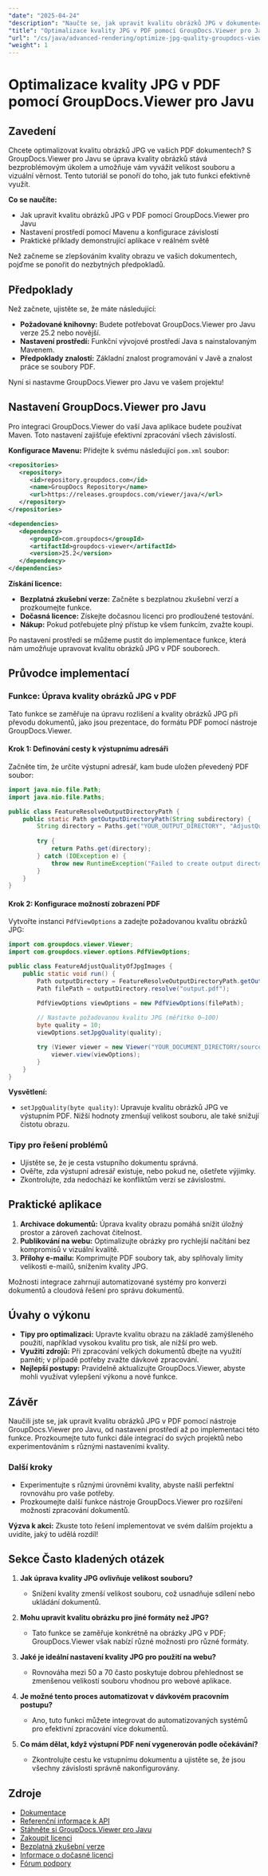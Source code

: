 ```yaml
---
"date": "2025-04-24"
"description": "Naučte se, jak upravit kvalitu obrázků JPG v dokumentech PDF pomocí nástroje GroupDocs.Viewer pro Javu. Snadno vyvažte velikost souboru a vizuální věrnost."
"title": "Optimalizace kvality JPG v PDF pomocí GroupDocs.Viewer pro Javu"
"url": "/cs/java/advanced-rendering/optimize-jpg-quality-groupdocs-viewer-java/"
"weight": 1
---
```


# Optimalizace kvality JPG v PDF pomocí GroupDocs.Viewer pro Javu

## Zavedení

Chcete optimalizovat kvalitu obrázků JPG ve vašich PDF dokumentech? S GroupDocs.Viewer pro Javu se úprava kvality obrázků stává bezproblémovým úkolem a umožňuje vám vyvážit velikost souboru a vizuální věrnost. Tento tutoriál se ponoří do toho, jak tuto funkci efektivně využít.

**Co se naučíte:**
- Jak upravit kvalitu obrázků JPG v PDF pomocí GroupDocs.Viewer pro Javu
- Nastavení prostředí pomocí Mavenu a konfigurace závislostí
- Praktické příklady demonstrující aplikace v reálném světě

Než začneme se zlepšováním kvality obrazu ve vašich dokumentech, pojďme se ponořit do nezbytných předpokladů.

## Předpoklady

Než začnete, ujistěte se, že máte následující:
- **Požadované knihovny:** Budete potřebovat GroupDocs.Viewer pro Javu verze 25.2 nebo novější.
- **Nastavení prostředí:** Funkční vývojové prostředí Java s nainstalovaným Mavenem.
- **Předpoklady znalostí:** Základní znalost programování v Javě a znalost práce se soubory PDF.

Nyní si nastavme GroupDocs.Viewer pro Javu ve vašem projektu!

## Nastavení GroupDocs.Viewer pro Javu

Pro integraci GroupDocs.Viewer do vaší Java aplikace budete používat Maven. Toto nastavení zajišťuje efektivní zpracování všech závislostí.

**Konfigurace Mavenu:**
Přidejte k svému následující `pom.xml` soubor:

```xml
<repositories>
   <repository>
      <id>repository.groupdocs.com</id>
      <name>GroupDocs Repository</name>
      <url>https://releases.groupdocs.com/viewer/java/</url>
   </repository>
</repositories>

<dependencies>
   <dependency>
      <groupId>com.groupdocs</groupId>
      <artifactId>groupdocs-viewer</artifactId>
      <version>25.2</version>
   </dependency>
</dependencies>
```

**Získání licence:**
- **Bezplatná zkušební verze:** Začněte s bezplatnou zkušební verzí a prozkoumejte funkce.
- **Dočasná licence:** Získejte dočasnou licenci pro prodloužené testování.
- **Nákup:** Pokud potřebujete plný přístup ke všem funkcím, zvažte koupi.

Po nastavení prostředí se můžeme pustit do implementace funkce, která nám umožňuje upravovat kvalitu obrázků JPG v PDF souborech.

## Průvodce implementací

### Funkce: Úprava kvality obrázků JPG v PDF

Tato funkce se zaměřuje na úpravu rozlišení a kvality obrázků JPG při převodu dokumentů, jako jsou prezentace, do formátu PDF pomocí nástroje GroupDocs.Viewer.

#### Krok 1: Definování cesty k výstupnímu adresáři

Začněte tím, že určíte výstupní adresář, kam bude uložen převedený PDF soubor:

```java
import java.nio.file.Path;
import java.nio.file.Paths;

public class FeatureResolveOutputDirectoryPath {
    public static Path getOutputDirectoryPath(String subdirectory) {
        String directory = Paths.get("YOUR_OUTPUT_DIRECTORY", "AdjustQualityOfJpgImages", subdirectory).toString();
        
        try {
            return Paths.get(directory);
        } catch (IOException e) {
            throw new RuntimeException("Failed to create output directory.", e);
        }
    }
}
```

#### Krok 2: Konfigurace možností zobrazení PDF

Vytvořte instanci `PdfViewOptions` a zadejte požadovanou kvalitu obrázků JPG:

```java
import com.groupdocs.viewer.Viewer;
import com.groupdocs.viewer.options.PdfViewOptions;

public class FeatureAdjustQualityOfJpgImages {
    public static void run() {
        Path outputDirectory = FeatureResolveOutputDirectoryPath.getOutputDirectoryPath("YOUR_DOCUMENT_DIRECTORY");
        Path filePath = outputDirectory.resolve("output.pdf");

        PdfViewOptions viewOptions = new PdfViewOptions(filePath);
        
        // Nastavte požadovanou kvalitu JPG (měřítko 0–100)
        byte quality = 10;
        viewOptions.setJpgQuality(quality);

        try (Viewer viewer = new Viewer("YOUR_DOCUMENT_DIRECTORY/source.pptx")) {
            viewer.view(viewOptions);
        }
    }
}
```

**Vysvětlení:**
- `setJpgQuality(byte quality)`: Upravuje kvalitu obrázků JPG ve výstupním PDF. Nižší hodnoty zmenšují velikost souboru, ale také snižují čistotu obrazu.

### Tipy pro řešení problémů

- Ujistěte se, že je cesta vstupního dokumentu správná.
- Ověřte, zda výstupní adresář existuje, nebo pokud ne, ošetřete výjimky.
- Zkontrolujte, zda nedochází ke konfliktům verzí se závislostmi.

## Praktické aplikace

1. **Archivace dokumentů:** Úprava kvality obrazu pomáhá snížit úložný prostor a zároveň zachovat čitelnost.
2. **Publikování na webu:** Optimalizujte obrázky pro rychlejší načítání bez kompromisů v vizuální kvalitě.
3. **Přílohy e-mailu:** Komprimujte PDF soubory tak, aby splňovaly limity velikosti e-mailů, snížením kvality JPG.

Možnosti integrace zahrnují automatizované systémy pro konverzi dokumentů a cloudová řešení pro správu dokumentů.

## Úvahy o výkonu

- **Tipy pro optimalizaci:** Upravte kvalitu obrazu na základě zamýšleného použití, například vysokou kvalitu pro tisk, ale nižší pro web.
- **Využití zdrojů:** Při zpracování velkých dokumentů dbejte na využití paměti; v případě potřeby zvažte dávkové zpracování.
- **Nejlepší postupy:** Pravidelně aktualizujte GroupDocs.Viewer, abyste mohli využívat vylepšení výkonu a nové funkce.

## Závěr

Naučili jste se, jak upravit kvalitu obrázků JPG v PDF pomocí nástroje GroupDocs.Viewer pro Javu, od nastavení prostředí až po implementaci této funkce. Prozkoumejte tuto funkci dále integrací do svých projektů nebo experimentováním s různými nastaveními kvality.

### Další kroky

- Experimentujte s různými úrovněmi kvality, abyste našli perfektní rovnováhu pro vaše potřeby.
- Prozkoumejte další funkce nástroje GroupDocs.Viewer pro rozšíření možností zpracování dokumentů.

**Výzva k akci:** Zkuste toto řešení implementovat ve svém dalším projektu a uvidíte, jaký to udělá rozdíl!

## Sekce Často kladených otázek

1. **Jak úprava kvality JPG ovlivňuje velikost souboru?**
   - Snížení kvality zmenší velikost souboru, což usnadňuje sdílení nebo ukládání dokumentů.

2. **Mohu upravit kvalitu obrázku pro jiné formáty než JPG?**
   - Tato funkce se zaměřuje konkrétně na obrázky JPG v PDF; GroupDocs.Viewer však nabízí různé možnosti pro různé formáty.

3. **Jaké je ideální nastavení kvality JPG pro použití na webu?**
   - Rovnováha mezi 50 a 70 často poskytuje dobrou přehlednost se zmenšenou velikostí souboru vhodnou pro webové aplikace.

4. **Je možné tento proces automatizovat v dávkovém pracovním postupu?**
   - Ano, tuto funkci můžete integrovat do automatizovaných systémů pro efektivní zpracování více dokumentů.

5. **Co mám dělat, když výstupní PDF není vygenerován podle očekávání?**
   - Zkontrolujte cestu ke vstupnímu dokumentu a ujistěte se, že jsou všechny závislosti správně nakonfigurovány.

## Zdroje

- [Dokumentace](https://docs.groupdocs.com/viewer/java/)
- [Referenční informace k API](https://reference.groupdocs.com/viewer/java/)
- [Stáhněte si GroupDocs.Viewer pro Javu](https://releases.groupdocs.com/viewer/java/)
- [Zakoupit licenci](https://purchase.groupdocs.com/buy)
- [Bezplatná zkušební verze](https://releases.groupdocs.com/viewer/java/)
- [Informace o dočasné licenci](https://purchase.groupdocs.com/temporary-license/)
- [Fórum podpory](https://forum.groupdocs.com/c/viewer/9)